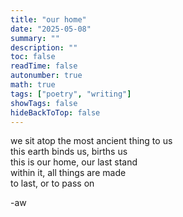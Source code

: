 ```yaml
---
title: "our home"
date: "2025-05-08"
summary: ""
description: ""
toc: false
readTime: false
autonumber: true
math: true
tags: ["poetry", "writing"]
showTags: false
hideBackToTop: false
---
```


we sit atop the most ancient thing to us  
this earth binds us, births us  
this is our home, our last stand  
within it, all things are made  
to last, or to pass on  

-aw